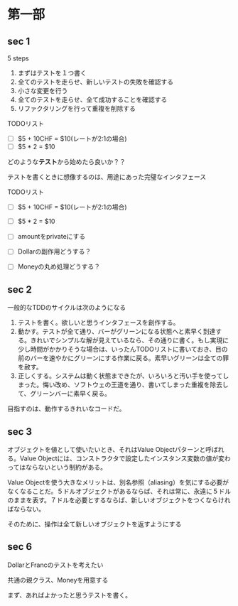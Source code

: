 # 第一部

## sec 1
5 steps

1. まずはテストを１つ書く
2. 全てのテストを走らせ、新しいテストの失敗を確認する
3. 小さな変更を行う
4. 全てのテストを走らせ、全て成功することを確認する
5. リファクタリングを行って重複を削除する

TODOリスト

- [ ] \$5 + 10CHF = \$10(レートが2:1の場合)
- [ ] \$5 * 2 = \$10

どのような**テスト**から始めたら良いか？？

テストを書くときに想像するのは、用途にあった完璧なインタフェース

TODOリスト

- [ ] \$5 + 10CHF = \$10(レートが2:1の場合)
- [ ] \$5 * 2 = \$10
- [ ] amountをprivateにする
- [ ] Dollarの副作用どうする？
- [ ] Moneyの丸め処理どうする？


## sec 2
一般的なTDDのサイクルは次のようになる

1. テストを書く。欲しいと思うインタフェースを創作する。
2. 動かす。テストが全て通り、バーがグリーンになる状態へと素早く到達する。きれいでシンプルな解が見えているなら、その通りに書く。もし実現に少し時間がかかりそうな場合は、いったんTODOリストに書いておき、目の前のバーを速やかにグリーンにする作業に戻る。素早いグリーンは全ての罪を赦す。
3. 正しくする。システムは動く状態まできたが、いろいろと汚い手を使ってしまった。悔い改め、ソフトウェの王道を通り、書いてしまった重複を除去して、グリーンバーに素早く戻る。

目指すのは、動作するきれいなコードだ。


## sec 3
オブジェクトを値として使いたいとき、それはValue Objectパターンと呼ばれる。Value Objectには、コンストラクタで設定したインスタンス変数の値が変わってはならないという制約がある。

Value Objectを使う大きなメリットは、別名参照（aliasing）を気にする必要がなくなることだ。５ドルオブジェクトがあるならば、それは常に、永遠に５ドルのままを表す。７ドルを必要とするならば、新しいオブジェクトをつくならければならない。

そのために、操作は全て新しいオブジェクトを返すようにする


## sec 6
DollarとFrancのテストを考えたい

共通の親クラス、Moneyを用意する

まず、あればよかったと思うテストを書く。

